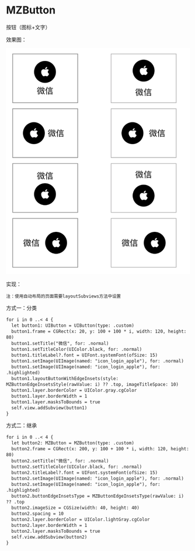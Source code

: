 # MZButton
按钮（图标+文字）

效果图：

![image](https://github.com/MrZhou1010/MZButton/raw/master/demo.png)

实现：

    注：使用自动布局的页面需要layoutSubviews方法中设置

方式一：分类

    for i in 0 ..< 4 {
      let button1: UIButton = UIButton(type: .custom)
      button1.frame = CGRect(x: 20, y: 100 + 100 * i, width: 120, height: 80)
      button1.setTitle("微信", for: .normal)
      button1.setTitleColor(UIColor.black, for: .normal)
      button1.titleLabel?.font = UIFont.systemFont(ofSize: 15)
      button1.setImage(UIImage(named: "icon_login_apple"), for: .normal)
      button1.setImage(UIImage(named: "icon_login_apple"), for: .highlighted)
      button1.layoutButtonWithEdgeInsets(style: MZButtonEdgeInsetsStyle(rawValue: i) ?? .top, imageTitleSpace: 10)
      button1.layer.borderColor = UIColor.gray.cgColor
      button1.layer.borderWidth = 1
      button1.layer.masksToBounds = true
      self.view.addSubview(button1)
    }

方式二：继承

    for i in 0 ..< 4 {
      let button2: MZButton = MZButton(type: .custom)
      button2.frame = CGRect(x: 200, y: 100 + 100 * i, width: 120, height: 80)
      button2.setTitle("微信", for: .normal)
      button2.setTitleColor(UIColor.black, for: .normal)
      button2.titleLabel?.font = UIFont.systemFont(ofSize: 15)
      button2.setImage(UIImage(named: "icon_login_apple"), for: .normal)
      button2.setImage(UIImage(named: "icon_login_apple"), for: .highlighted)
      button2.buttonEdgeInsetsType = MZButtonEdgeInsetsType(rawValue: i) ?? .top
      button2.imageSize = CGSize(width: 40, height: 40)
      button2.spacing = 10
      button2.layer.borderColor = UIColor.lightGray.cgColor
      button2.layer.borderWidth = 1
      button2.layer.masksToBounds = true
      self.view.addSubview(button2)
    }
